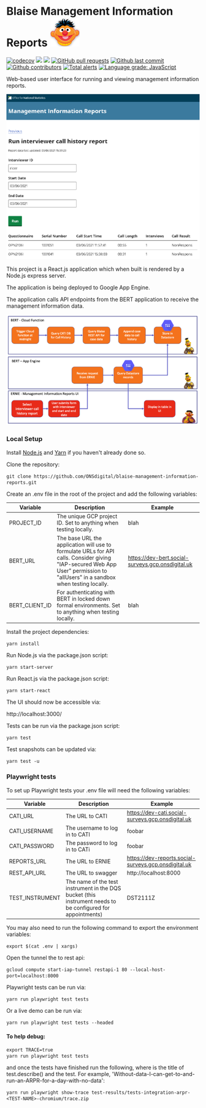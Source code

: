 # Blaise Management Information Reports ![Ernie](.github/ernie.png)

[![codecov](https://codecov.io/gh/ONSdigital/blaise-management-information-reports/branch/main/graph/badge.svg)](https://codecov.io/gh/ONSdigital/blaise-management-information-reports)
<img src="https://github.com/ONSdigital/blaise-management-information-reports/workflows/Test%20coverage%20report/badge.svg">
<img src="https://img.shields.io/github/release/ONSdigital/blaise-management-information-reports.svg?style=flat-square">
[![GitHub pull requests](https://img.shields.io/github/issues-pr-raw/ONSdigital/blaise-management-information-reports.svg)](https://github.com/ONSdigital/blaise-management-information-reports/pulls)
[![Github last commit](https://img.shields.io/github/last-commit/ONSdigital/blaise-management-information-reports.svg)](https://github.com/ONSdigital/blaise-management-information-reports/commits)
[![Github contributors](https://img.shields.io/github/contributors/ONSdigital/blaise-management-information-reports.svg)](https://github.com/ONSdigital/blaise-management-information-reports/graphs/contributors)
[![Total alerts](https://img.shields.io/lgtm/alerts/g/ONSdigital/blaise-management-information-reports.svg?logo=lgtm&logoWidth=18)](https://lgtm.com/projects/g/ONSdigital/blaise-management-information-reports/alerts/)
[![Language grade: JavaScript](https://img.shields.io/lgtm/grade/javascript/g/ONSdigital/blaise-management-information-reports.svg?logo=lgtm&logoWidth=18)](https://lgtm.com/projects/g/ONSdigital/blaise-management-information-reports/context:javascript)

Web-based user interface for running and viewing management information reports.

![UI](.github/ui.png)

This project is a React.js application which when built is rendered by a Node.js express server.

The application is being deployed to Google App Engine.

The application calls API endpoints from the BERT application to receive the management information data.

![Flow](.github/bert-ernie-flow.png)

### Local Setup

Install [Node.js](https://nodejs.org/) and [Yarn](https://yarnpkg.com/) if you haven't already done so.

Clone the repository:

```shell script
git clone https://github.com/ONSdigital/blaise-management-information-reports.git
```

Create an .env file in the root of the project and add the following variables:

| Variable | Description | Example |
| --- | --- | --- |
| PROJECT_ID | The unique GCP project ID. Set to anything when testing locally. | blah |
| BERT_URL | The base URL the application will use to formulate URLs for API calls. Consider giving "IAP-secured Web App User" permission to "allUsers" in a sandbox when testing locally. | https://dev-bert.social-surveys.gcp.onsdigital.uk |
| BERT_CLIENT_ID | For authenticating with BERT in locked down formal environments. Set to anything when testing locally. | blah |


Install the project dependencies:

```shell script
yarn install
```

Run Node.js via the package.json script:

```shell script
yarn start-server
```

Run React.js via the package.json script:

```shell script
yarn start-react
```

The UI should now be accessible via:

http://localhost:3000/

Tests can be run via the package.json script:

```shell script
yarn test
```

Test snapshots can be updated via:

```shell script
yarn test -u
```

### Playwright tests 

To set up Playwright tests your .env file will need the following variables:

| Variable | Description | Example |
| --- | --- | --- |
| CATI_URL | The URL to CATI | https://dev-cati.social-surveys.gcp.onsdigital.uk |
| CATI_USERNAME | The username to log in to CATI | foobar |
| CATI_PASSWORD | The password to log in to CATi | foobar |
| REPORTS_URL | The URL to ERNIE | https://dev-reports.social-surveys.gcp.onsdigital.uk |
| REST_API_URL | The URL to swagger | http://localhost:8000 |
| TEST_INSTRUMENT | The name of the test instrument in the DQS bucket (this instrument needs to be configured for appointments) | DST2111Z |

You may also need to run the following command to export the environment variables:

```shell script
export $(cat .env | xargs)
```

Open the tunnel the to rest api:
```shell script
gcloud compute start-iap-tunnel restapi-1 80 --local-host-port=localhost:8000
```

Playwright tests can be run via:

```shell script
yarn run playwright test tests
```

Or a live demo can be run via:

```shell script
yarn run playwright test tests --headed
```


#### To help debug:
```shell script
export TRACE=true
yarn run playwright test tests
```
and once the tests have finished run the following, where <TEST-NAME> is the title of test.describe() and the test. For example, 'Without-data-I-can-get-to-and-run-an-ARPR-for-a-day-with-no-data':
```shell script
yarn run playwright show-trace test-results/tests-integration-arpr-<TEST-NAME>-chromium/trace.zip
```
